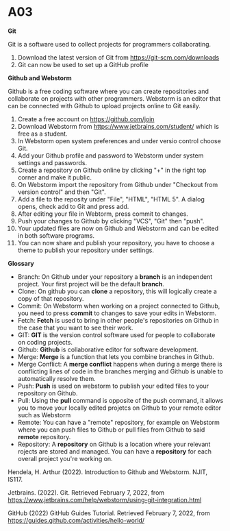 # A03
**Git**	

Git is a software used to collect projects for programmers collaborating. 

1. Download the latest version of Git from https://git-scm.com/downloads
2. Git can now be used to set up a GitHub profile

**Github and Webstorm**

Github is a free coding software where you can create repositories and collaborate on projects with other programmers. Webstorm is an editor that can be connected with Github to upload projects online to Git easily. 

1. Create a free account on https://github.com/join
2. Download Webstorm from https://www.jetbrains.com/student/ which is free as a student.
3. In Webstorm open system preferences and under versio control choose Git.
4. Add your Github profile and password to Webstorm under system settings and passwords.
5. Create a repository on Github online by clicking "+" in the right top corner and make it public.
6. On Webstorm import the repository from Github under "Checkout from version control" and then "Git".
7. Add a file to the reposity under "File", "HTML", "HTML 5". A dialog opens, check add to Git and press add. 
8. After editing your file in Webtorm, press commit to changes.
9. Push your changes to Github by clicking "VCS", "Git" then "push". 
10. Your updated files are now on Github and Webstorm and can be edited in both software programs.
11. You can now share and publish your repository, you have to choose a theme to publish your repository under settings. 

**Glossary**

- Branch: On Github under your repository a **branch** is an independent project. Your first project will be the default **branch**. 
- Clone: On github you can **clone** a repository, this will logically create a copy of that repository.
- Commit: On Webstorm when working on a project connected to Github, you need to press **commit** to changes to save your edits in Webstorm.
- Fetch: **Fetch** is used to bring in other people's repositories on Github in the case that you want to see their work. 
- GIT: **GIT** is the version control software used for people to collaborate on coding projects. 
- Github: **Github** is collaborative editor for software development.
- Merge: **Merge** is a function that lets you combine branches in Github.
- Merge Conflict: A **merge conflict** happens when during a merge there is conflicting lines of code in the branches merging and Github is unable to automatically resolve them.
- Push: **Push** is used on webstorm to publish your edited files to your repository on Github. 
- Pull: Using the **pull** command is opposite of the push command, it allows you to move your locally edited projetcs on Github to your remote editor such as Webstorm 
- Remote: You can have a "remote" repository, for example on Webstorm where you can push files to Github or pull files from Github to said **remote** repository. 
- Repository: A **repository** on Github is a location where your relevant rojects are stored and managed. You can have a **repository** for each overall project you're working on. 

Hendela, H. Arthur (2022). Introduction to Github and Webstorm. NJIT, IS117.

Jetbrains. (2022). Git. Retrieved February 7, 2022, from https://www.jetbrains.com/help/webstorm/using-git-integration.html

GitHub (2022) GitHub Guides Tutorial. Retrieved February 7, 2022, from https://guides.github.com/activities/hello-world/ 
